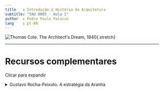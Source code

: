 ```yaml
---
title   : Introdução à História da Arquitetura
subtitle: "TAU 0005 · Aula 1"
author  : Pedro Paulo Palazzo
lang    : pt-BR
---
```


![Thomas Cole. The Architect's Dream,
1840](https://upload.wikimedia.org/wikipedia/commons/3/33/Cole_Thomas_The_dream_of_the_architect_210_Sun_Unedited.jpg){.stretch}

------

# Recursos complementares

Clicar para expandir

<details>

  <summary>Gustavo Rocha-Peixoto. A estratégia da Aranha</summary>

  <iframe style="text-align: center;" src="https://www.youtube-nocookie.com/embed/YQZGHr9qJoQ" allow="accelerometer; autoplay; encrypted-media; gyroscope; picture-in-picture" allowfullscreen="" width="560" height="315" frameborder="0">

    [Ver no YouTube](https://www.youtube-nocookie.com/embed/YQZGHr9qJoQ)

  </iframe>

</details>

